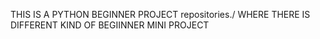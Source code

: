 THIS IS A PYTHON BEGINNER PROJECT repositories./ WHERE THERE IS DIFFERENT KIND OF BEGIINNER MINI PROJECT
